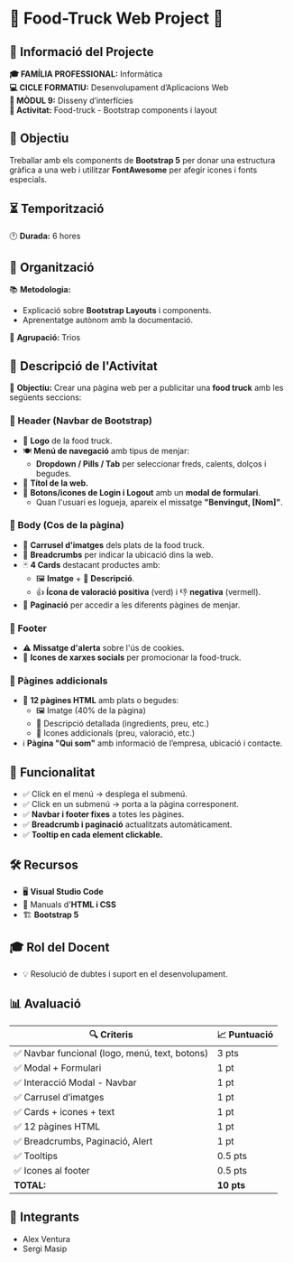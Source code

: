 # 🍔 Food-Truck Web Project 🚚

## 📌 Informació del Projecte

**🎓 FAMÍLIA PROFESSIONAL:** Informàtica  
**💻 CICLE FORMATIU:** Desenvolupament d’Aplicacions Web  
**🎨 MÒDUL 9:** Disseny d’interfícies  
**📝 Activitat:** Food-truck - Bootstrap components i layout  

## 🎯 Objectiu

Treballar amb els components de **Bootstrap 5** per donar una estructura gràfica a una web i utilitzar **FontAwesome** per afegir icones i fonts especials.

## ⏳ Temporització

🕐 **Durada:** 6 hores

## 🏫 Organització

📚 **Metodologia:**
- Explicació sobre **Bootstrap Layouts** i components.
- Aprenentatge autònom amb la documentació.

👥 **Agrupació:** Trios

## 🚀 Descripció de l'Activitat

🎯 **Objectiu:** Crear una pàgina web per a publicitar una **food truck** amb les següents seccions:

### 🔹 Header (Navbar de Bootstrap)
- 📌 **Logo** de la food truck.
- 🍽️ **Menú de navegació** amb tipus de menjar:
  - **Dropdown / Pills / Tab** per seleccionar freds, calents, dolços i begudes.
- 📝 **Títol de la web.**
- 👤 **Botons/icones de Login i Logout** amb un **modal de formulari**.
  - Quan l'usuari es logueja, apareix el missatge **"Benvingut, [Nom]"**.

### 🔹 Body (Cos de la pàgina)
- 🎠 **Carrusel d'imatges** dels plats de la food truck.
- 🍞 **Breadcrumbs** per indicar la ubicació dins la web.
- 🃏 **4 Cards** destacant productes amb:
  - 🖼️ **Imatge** + 📜 **Descripció**.
  - 👍 **Ícona de valoració positiva** (verd) i 👎 **negativa** (vermell).
- 📑 **Paginació** per accedir a les diferents pàgines de menjar.

### 🔹 Footer
- ⚠️ **Missatge d'alerta** sobre l'ús de cookies.
- 📲 **Icones de xarxes socials** per promocionar la food-truck.

### 🔹 Pàgines addicionals
- 🍔 **12 pàgines HTML** amb plats o begudes:
  - 🖼️ Imatge (40% de la pàgina)
  - 📝 Descripció detallada (ingredients, preu, etc.)
  - 🔖 Icones addicionals (preu, valoració, etc.)
- ℹ️ **Pàgina "Qui som"** amb informació de l’empresa, ubicació i contacte.

## 🔧 Funcionalitat
- ✅ Click en el menú → desplega el submenú.
- ✅ Click en un submenú → porta a la pàgina corresponent.
- ✅ **Navbar i footer fixes** a totes les pàgines.
- ✅ **Breadcrumb i paginació** actualitzats automàticament.
- ✅ **Tooltip en cada element clickable.**

## 🛠️ Recursos
- 🖥️ **Visual Studio Code**
- 📖 Manuals d'**HTML i CSS**
- 🏗️ **Bootstrap 5**

## 🎓 Rol del Docent
- 💡 Resolució de dubtes i suport en el desenvolupament.

## 📊 Avaluació
| 🔍 Criteris | 📈 Puntuació |
|------------|------------|
| ✅ Navbar funcional (logo, menú, text, botons) | 3 pts |
| ✅ Modal + Formulari | 1 pt |
| ✅ Interacció Modal - Navbar | 1 pt |
| ✅ Carrusel d’imatges | 1 pt |
| ✅ Cards + icones + text | 1 pt |
| ✅ 12 pàgines HTML | 1 pt |
| ✅ Breadcrumbs, Paginació, Alert | 1 pt |
| ✅ Tooltips | 0.5 pts |
| ✅ Icones al footer | 0.5 pts |
| **TOTAL:** | **10 pts** |

## 👥 Integrants
- Alex Ventura
- Sergi Masip
